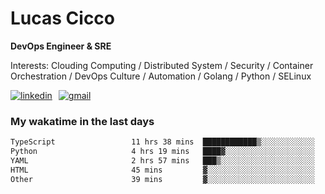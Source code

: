 # Lucas Cicco

**DevOps Engineer & SRE**

Interests: Clouding Computing / Distributed System / Security / Container Orchestration / DevOps Culture / Automation / Golang / Python / SELinux
 
<div style="display: flex; align-items: center; gap: 10px;">
  <a href="https://www.linkedin.com/in/lucas-vitor-de-cicco" target="_blank">
    <img
      src="https://img.shields.io/badge/-LinkedIn-%230077B5?style=for-the-badge&logo=linkedin&logoColor=white"
      alt="linkedin"
      target="_blank" 
    />
  </a>
  <a href="mailto:lucasvitorx1@gmail.com">
      <img
        src="https://img.shields.io/badge/-Gmail-%23333?style=for-the-badge&logo=gmail&logoColor=white"
        alt="gmail"
        target="_blank"
      />
  </a>
</div>

### My wakatime in the last days

<!--START_SECTION:waka-->

```txt
TypeScript                 11 hrs 38 mins  ████████████▒░░░░░░░░░░░░   49.96 %
Python                     4 hrs 19 mins   ████▓░░░░░░░░░░░░░░░░░░░░   18.55 %
YAML                       2 hrs 57 mins   ███▒░░░░░░░░░░░░░░░░░░░░░   12.70 %
HTML                       45 mins         ▓░░░░░░░░░░░░░░░░░░░░░░░░   03.24 %
Other                      39 mins         ▓░░░░░░░░░░░░░░░░░░░░░░░░   02.81 %
```

<!--END_SECTION:waka-->

